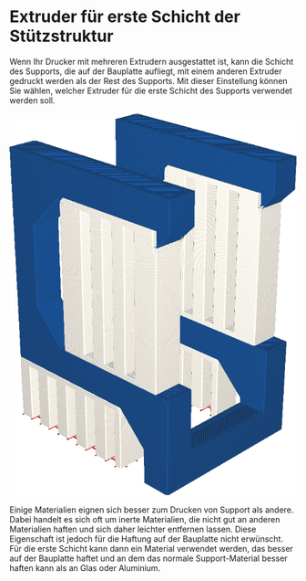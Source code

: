 Extruder für erste Schicht der Stützstruktur
====
Wenn Ihr Drucker mit mehreren Extrudern ausgestattet ist, kann die Schicht des Supports, die auf der Bauplatte aufliegt, mit einem anderen Extruder gedruckt werden als der Rest des Supports. Mit dieser Einstellung können Sie wählen, welcher Extruder für die erste Schicht des Supports verwendet werden soll.

<!--screenshot {
"image_path": "support_extruder_nr_layer_0.png",
"models": [
    {
        "script": "question_stick_clip.scad",
        "transformation": ["rotateY(90)"],
        "object_settings": {"extruder_nr": 1}
    }
],
"camera_position": [134, 134, 113],
"settings": {
    "support_enable": true,
    "support_interface_enable": true,
    "support_use_towers": false,
    "support_extruder_nr": 3,
    "support_extruder_nr_layer_0": 2
},
"colour_scheme": "material_colour",
"colours": 64
}-->
![Die erste Schicht des Supports wird in Rot gedruckt, der Rest in Weiß.](../../../articles/images/support_extruder_nr_layer_0.png)

Einige Materialien eignen sich besser zum Drucken von Support als andere. Dabei handelt es sich oft um inerte Materialien, die nicht gut an anderen Materialien haften und sich daher leichter entfernen lassen. Diese Eigenschaft ist jedoch für die Haftung auf der Bauplatte nicht erwünscht. Für die erste Schicht kann dann ein Material verwendet werden, das besser auf der Bauplatte haftet und an dem das normale Support-Material besser haften kann als an Glas oder Aluminium.
